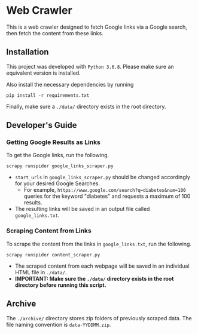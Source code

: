 # Web Crawler 
This is a web crawler designed to fetch Google links via a Google search, then fetch the content from these links.

## Installation
This project was developed with `Python 3.6.8`. Please make sure an equivalent version is installed. 

Also install the necessary dependencies by running
```
pip install -r requirements.txt
```

Finally, make sure a `./data/` directory exists in the root directory.

## Developer's Guide

### Getting Google Results as Links
To get the Google links, run the following.
```
scrapy runspider google_links_scraper.py
```
* `start_urls` in `google_links_scraper.py` should be changed accordingly for your desired Google Searches.
    * For example, `https://www.google.com/search?q=diabetes&num=100` queries for the keyword "diabetes" and requests a maximum of 100 results. 
* The resulting links will be saved in an output file called `google_links.txt`.

### Scraping Content from Links
To scrape the content from the links in `google_links.txt`, run the following.
```
scrapy runspider content_scraper.py
```
* The scraped content from each webpage will be saved in an individual HTML file in `./data/`. 
* **IMPORTANT: Make sure the `./data/` directory exists in the root directory before running this script.**

## Archive
The `./archive/` directory stores zip folders of previously scraped data. The file naming convention is `data-YYDDMM.zip`.